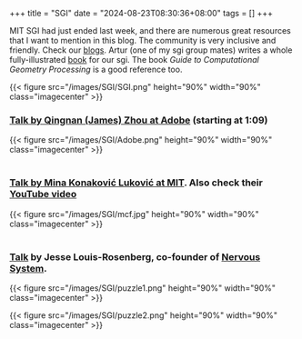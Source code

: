 +++
title = "SGI"
date = "2024-08-23T08:30:36+08:00"
tags = []
+++

MIT SGI had just ended last week, and there are numerous great resources that I want to mention in this blog. The community is very inclusive and friendly. Check our [blogs](https://summergeometry.org/sgi2024/). Artur (one of my sgi group mates) writes a whole fully-illustrated [book](https://www.overleaf.com/read/wwsssgnqdvmz#7f0bc0) for our sgi. The book *Guide to Computational Geometry Processing* is a good reference too.

{{< figure src="/images/SGI/SGI.png" height="90%" width="90%" class="imagecenter" >}}
<br>

### [Talk by Qingnan (James) Zhou at Adobe](https://mit.zoom.us/rec/play/6cgrWkVqAwu2vTrf5c8MMcWeyGB_2LyyJdVnrS7FD9FmcUPQwkh7cbUu4NPiLstHIcUsqXL1cM_dye3u.dHsEp-nAa7LReZ1C?canPlayFromShare=true&from=share_recording_detail&continueMode=true&componentName=rec-play&originRequestUrl=https%3A%2F%2Fmit.zoom.us%2Frec%2Fshare%2FuLTM6ex1gu2gBVWRtbXrdZVGMwVd2NCQs1ZmHibfMcw_GC8odW3wknmxbRMEohnR.fsgAXVFLuuTy2gNO) (starting at 1:09)

{{< figure src="/images/SGI/Adobe.png" height="90%" width="90%" class="imagecenter" >}}
<br>
<br>
### [Talk by Mina Konaković Luković at MIT](https://mit.zoom.us/rec/share/MyLvFdhIfA_j_iLPhhc1Q_qwmXrnJ6UbL5OrVE_e44pokXJcGjHlU08UJ8ucQODp.Z68CJ2F1sXA1M6zm). Also check their [YouTube video](https://www.youtube.com/watch?v=kFkD45NUIzQ&t=5s)

{{< figure src="/images/SGI/mcf.jpg" height="90%" width="90%" class="imagecenter" >}}
<br>
<br>
### [Talk](https://mit.zoom.us/rec/share/qw_vdKeDE92mowdkM5VVe4JG_biFAvDsh9ysTCl0zIRulK8PoNHdl7wjHxL04va8.LTNFfREByZc0PwZu) by Jesse Louis-Rosenberg, co-founder of [Nervous System](https://n-e-r-v-o-u-s.com/).

{{< figure src="/images/SGI/puzzle1.png" height="90%" width="90%" class="imagecenter" >}}

{{< figure src="/images/SGI/puzzle2.png" height="90%" width="90%" class="imagecenter" >}}

